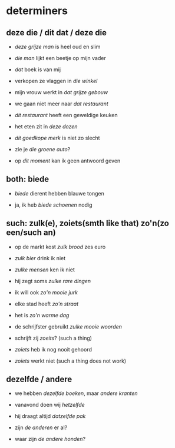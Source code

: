 # determiners

## deze die / dit dat / deze die

- *deze grijze man* is heel oud en slim

- *die man* lijkt een beetje op mijn vader

- *dat* boek is van mij

- verkopen ze vlaggen in *die winkel*

- mijn vrouw werkt in *dat grijze gebouw*

- we gaan niet meer naar *dat restaurant*

- *dit restaurant* heeft een geweldige keuken

- het eten zit in *deze dozen*

- *dit goedkope merk* is niet zo slecht

- zie je *die groene auto*?

- op *dit moment* kan ik geen antwoord geven

## both: biede

- *biede* dierent hebben blauwe tongen

- ja, ik heb *biede schoenen* nodig

## such: zulk(e), zoiets(smth like that) zo'n(zo een/such an)

- op de markt kost *zulk brood* zes euro

- *zulk bier* drink ik niet

- *zulke mensen* ken ik niet

- hij zegt soms *zulke rare dingen*

- ik will ook *zo'n mooie jurk*

- elke stad heeft *zo'n straat*

- het is *zo'n warme dag*

- de schrijfster gebruikt *zulke mooie woorden*

- schrijft zij *zoeits*? (such a thing)

- *zoiets* heb ik nog nooit gehoord

- *zoiets* werkt niet (such a thing does not work)

## dezelfde / andere

- we hebben *dezelfde boeken*, maar *andere kranten*

- vanavond doen wij *hetzelfde*

- hij draagt altijd *datzelfde pak*

- zijn *de anderen* er al?

- waar zijn *de andere honden*?

